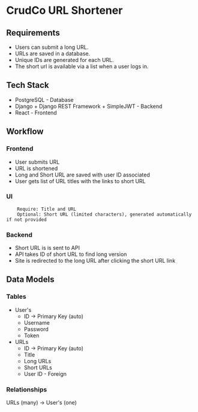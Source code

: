# CrudCo URL Shortener

## Requirements
- Users can submit a long URL.
- URLs are saved in a database.
- Unique IDs are generated for each URL.
- The short url is available via a list when a user logs in.

## Tech Stack

- PostgreSQL - Database
- Django + Django REST Framework + SimpleJWT - Backend
- React - Frontend

## Workflow
### Frontend
- User submits URL
- URL is shortened 
- Long and Short URL are saved with user ID associated
- User gets list of URL titles with the links to short URL

### UI
        Require: Title and URL
        Optional: Short URL (limited characters), generated automatically if not provided

### Backend
- Short URL is is sent to API
- API takes ID of short URL to find long version
- Site is redirected to the long URL after clicking the short URL link

## Data Models

### Tables
- User's
    - ID -> Primary Key (auto)
    - Username
    - Password
    - Token
- URLs
    - ID -> Primary Key (auto)
    - Title
    - Long URLs
    - Short URLs
    - User ID - Foreign

### Relationships
URLs (many) -> User's (one) 